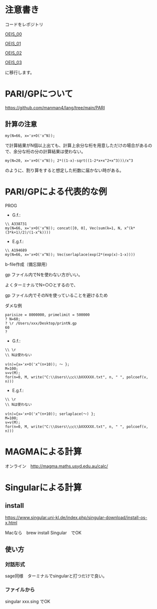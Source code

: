# 注意書き

コードをレポジトリ

[OEIS_00](https://github.com/manman4/OEIS_00) 

[OEIS_01](https://github.com/manman4/OEIS_01) 

[OEIS_02](https://github.com/manman4/OEIS_02)

[OEIS_03](https://github.com/manman4/OEIS_03)

に移行します。

# PARI/GPについて

https://github.com/manman4/lang/tree/main/PARI

## 計算の注意

```PARI:G.f.:
my(N=66, x='x+O('x^N)); 
```

で計算結果がN個以上出ても、計算上余分な桁を用意しただけの場合があるので、余分な桁の分の計算結果は使わない。

```PARI:G.f.:
my(N=20, x='x+O('x^N)); 2*((1-x)-sqrt((1-2*x+x^2+x^3)))/x^3
```

のように、割り算をすると想定した桁数に届かない時がある。


# PARI/GPによる代表的な例

PROG

- G.f.:

```PARI:G.f.:
\\ A338731
my(N=66, x='x+O('x^N)); concat([0, 0], Vec(sum(k=1, N, x^(k*(3*k+1)/2)/(1-x^k))))
```

- E.g.f.:

```PARI:E.g.f.:
\\ A194689
my(N=66, x='x+O('x^N)); Vec(serlaplace(exp(2*(exp(x)-1-x))))
```


b-file作成（備忘録用）

gp ファイル内でNを使わない方がいい。

よくターミナルでN=○○とするので、

gp ファイル内でそのNを使っていることを避けるため

ダメな例

```PARI:ターミナル
parisize = 8000000, primelimit = 500000
? N=60;
? \r /Users/xxx/Desktop/printN.gp 
60
? 
```

- G.f.:

```PARI:G.f.:
\\ \r
\\ Nは使わない 

v(n)={x='x+O('x^(n+10)); ～ };
M=100;
v=v(M);
for(n=0, M, write("C:\\Users\\○○\\bXXXXXX.txt", n, " ", polcoef(v, n)))
```

- E.g.f.:

```PARI:E.g.f.:
\\ \r
\\ Nは使わない 

v(n)={x='x+O('x^(n+10)); serlaplace(～) };
M=100;
v=v(M);
for(n=0, M, write("C:\\Users\\○○\\bXXXXXX.txt", n, " ", polcoef(v, n)))
```

# MAGMAによる計算

オンライン　http://magma.maths.usyd.edu.au/calc/

# Singularによる計算

## install

https://www.singular.uni-kl.de/index.php/singular-download/install-os-x.html

Macなら　brew install Singular　でOK

## 使い方

### 対話形式

sage同様　ターミナルでsingularと打つだけで良い。

### ファイルから

singular xxx.sing でOK
